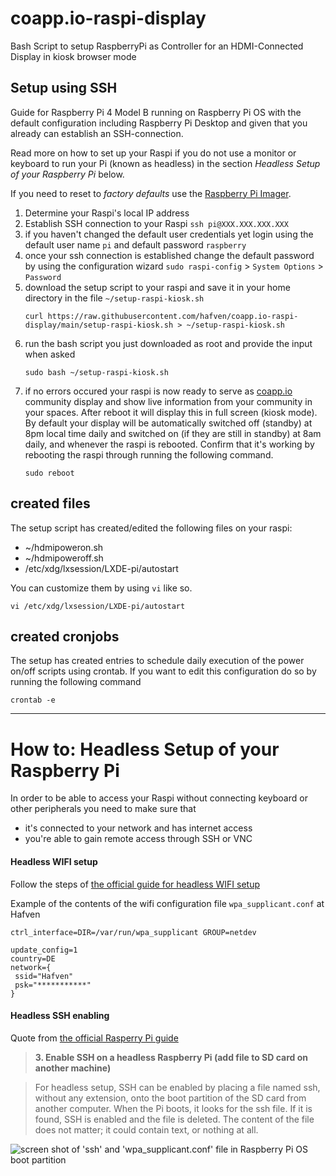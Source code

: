# coapp.io-raspi-display
Bash Script to setup RaspberryPi as Controller for an HDMI-Connected Display in kiosk browser mode
## Setup using SSH
Guide for Raspberry Pi 4 Model B running on Raspberry Pi OS with the default configuration including Raspberry Pi Desktop and given that you already can establish an SSH-connection.

Read more on how to set up your Raspi if you do not use a monitor or keyboard to run your Pi (known as headless) in the section *Headless Setup of your Raspberry Pi* below.

If you need to reset to *factory defaults* use the [Raspberry Pi Imager](https://www.raspberrypi.org/software/).

1. Determine your Raspi's local IP address
1. Establish SSH connection to your Raspi
`ssh pi@XXX.XXX.XXX.XXX`
1. if you haven't changed the default user credentials yet login using the default user name `pi` and default password `raspberry`
1. once your ssh connection is established change the default password by using the configuration wizard `sudo raspi-config` > `System Options` > `Password`
1. download the setup script to your raspi and save it in your home directory in the file `~/setup-raspi-kiosk.sh`
    ```
    curl https://raw.githubusercontent.com/hafven/coapp.io-raspi-display/main/setup-raspi-kiosk.sh > ~/setup-raspi-kiosk.sh
    ```
1. run the bash script you just downloaded as root and provide the input when asked
    ```
    sudo bash ~/setup-raspi-kiosk.sh
    ```
1. if no errors occured your raspi is now ready to serve as [coapp.io](https://www.coapp.io/) community display and show live information from your community in your spaces. After reboot it will display this in full screen (kiosk mode). By default your display will be automatically switched off (standby) at 8pm local time daily and switched on (if they are still in standby) at 8am daily, and whenever the raspi is rebooted. Confirm that it's working by rebooting the raspi through running the following command.
    ```
    sudo reboot
    ```

## created files
The setup script has created/edited the following files on your raspi:
* ~/hdmipoweron.sh
* ~/hdmipoweroff.sh
* /etc/xdg/lxsession/LXDE-pi/autostart

You can customize them by using `vi` like so.
```
vi /etc/xdg/lxsession/LXDE-pi/autostart
```
## created cronjobs
The setup has created entries to schedule daily execution of the power on/off scripts using crontab. If you want to edit this configuration do so by running the following command
```
crontab -e
```
---
# How to: Headless Setup of your Raspberry Pi
In order to be able to access your Raspi without connecting keyboard or other peripherals you need to make sure that
* it's connected to your network and has internet access
* you're able to gain remote access through SSH or VNC

#### Headless WIFI setup
Follow the steps of [the official guide for headless WIFI setup](https://www.raspberrypi.org/documentation/configuration/wireless/headless.md)

Example of the contents of the wifi configuration file ```wpa_supplicant.conf``` at Hafven
```
ctrl_interface=DIR=/var/run/wpa_supplicant GROUP=netdev

update_config=1
country=DE
network={
 ssid="Hafven"
 psk="***********"
}
```

#### Headless SSH enabling
Quote from [the official Rasperry Pi guide](https://www.raspberrypi.org/documentation/remote-access/ssh/README.md)

>**3. Enable SSH on a headless Raspberry Pi (add file to SD card on another machine)**

>For headless setup, SSH can be enabled by placing a file named ssh, without any extension, onto the boot partition of the SD card from another computer. When the Pi boots, it looks for the ssh file. If it is found, SSH is enabled and the file is deleted. The content of the file does not matter; it could contain text, or nothing at all.

![screen shot of 'ssh' and 'wpa_supplicant.conf' file in Raspberry Pi OS boot partition](https://github.com/hafven/raspi-collaborates-display/blob/main/images/screenshot-ssh-file.png?raw=true "Logo Title Text 1")